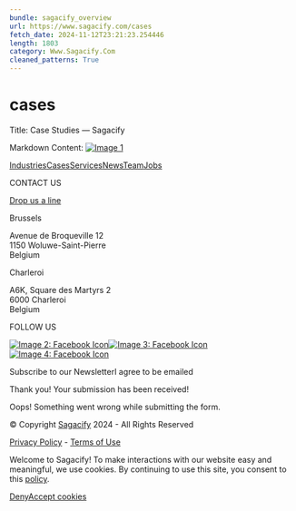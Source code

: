 ```yaml
---
bundle: sagacify_overview
url: https://www.sagacify.com/cases
fetch_date: 2024-11-12T23:21:23.254446
length: 1803
category: Www.Sagacify.Com
cleaned_patterns: True
---
```


# cases

Title: Case Studies — Sagacify

Markdown Content:
[![Image 1](https://cdn.prod.website-files.com/618e8cf96884ed38bc0f5ee6/618e8cf96884ed7ca30f5f1e_logo-footer.svg)](https://www.sagacify.com/drafts/old-home)

[Industries](https://www.sagacify.com/industries)[Cases](https://www.sagacify.com/cases)[Services](https://www.sagacify.com/services)[News](https://www.sagacify.com/news)[Team](https://www.sagacify.com/team)[Jobs](https://jobs.sagacify.com/)

CONTACT US

[Drop us a line](https://www.sagacify.com/contact)

Brussels

Avenue de Broqueville 12  
1150 Woluwe-Saint-Pierre  
Belgium

Charleroi

A6K, Square des Martyrs 2  
6000 Charleroi  
Belgium

FOLLOW US

[![Image 2: Facebook Icon](https://cdn.prod.website-files.com/618e8cf96884ed38bc0f5ee6/618e8cf96884ed3ffd0f5f21_facebook.webp)](https://www.facebook.com/Sagacify/)[![Image 3: Facebook Icon](https://cdn.prod.website-files.com/618e8cf96884ed38bc0f5ee6/618e8cf96884ed85610f5f5a_linkedin.webp)](https://www.linkedin.com/company/sagacify/)[![Image 4: Facebook Icon](https://cdn.prod.website-files.com/618e8cf96884ed38bc0f5ee6/618e8cf96884ed2ff50f5f5f_instagram.webp)](https://www.instagram.com/sagacify/)

Subscribe to our NewsletterI agree to be emailed

Thank you! Your submission has been received!

Oops! Something went wrong while submitting the form.

© Copyright [Sagacify](https://www.sagacify.com/drafts/old-home) 2024 - All Rights Reserved

[Privacy Policy](https://www.sagacify.com/privacy) \- [Terms of Use](https://www.sagacify.com/terms)

Welcome to Sagacify! To make interactions with our website easy and meaningful, we use cookies. By continuing to use this site, you consent to this [policy](https://www.sagacify.com/privacy).

[Deny](https://www.sagacify.com/cases#)[Accept cookies](https://www.sagacify.com/cases#)
